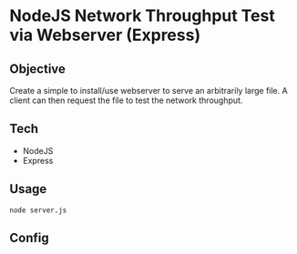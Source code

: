 # NodeJS Network Throughput Test via Webserver (Express)

## Objective
Create a simple to install/use webserver to serve an arbitrarily large file. A client can then request the file to test the network throughput.

## Tech
* NodeJS
* Express

## Usage
`node server.js`

## Config
